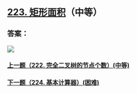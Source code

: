 ## [223. 矩形面积](https://leetcode-cn.com/problems/rectangle-area/)（中等）





### 答案：



![](https://img-blog.csdnimg.cn/20200807155236311.png)

#### [上一题（222. 完全二叉树的节点个数）(中等)](https://github.com/sdwwld/leetCode/blob/master/src/main/java/com/wld/java/leetcode/leetCode0222.md)

#### [下一题（224. 基本计算器）(困难)](https://github.com/sdwwld/leetCode/blob/master/src/main/java/com/wld/java/leetcode/leetCode0224.md)